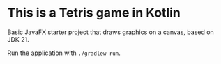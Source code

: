 # This is a Tetris game in Kotlin

Basic JavaFX starter project that draws graphics on a canvas, based on JDK 21.

Run the application with `./gradlew run`.
